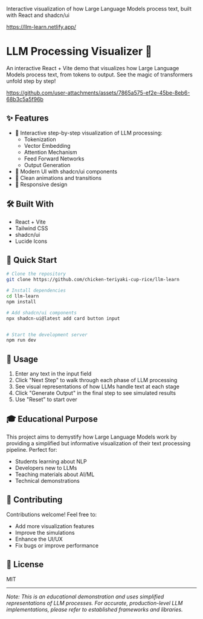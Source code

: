 Interactive visualization of how Large Language Models process text, built with React and shadcn/ui

https://llm-learn.netlify.app/

# LLM Processing Visualizer 🤖

An interactive React + Vite demo that visualizes how Large Language Models process text, from tokens to output. See the magic of transformers unfold step by step!



https://github.com/user-attachments/assets/7865a575-ef2e-45be-8eb6-68b3c5a5f96b



## ✨ Features

- 🔄 Interactive step-by-step visualization of LLM processing:
  - Tokenization
  - Vector Embedding
  - Attention Mechanism
  - Feed Forward Networks
  - Output Generation
- 💅 Modern UI with shadcn/ui components
- 🎨 Clean animations and transitions
- 📱 Responsive design

## 🛠️ Built With

- React + Vite
- Tailwind CSS
- shadcn/ui
- Lucide Icons

## 🚀 Quick Start

```bash
# Clone the repository
git clone https://github.com/chicken-teriyaki-cup-rice/llm-learn

# Install dependencies
cd llm-learn
npm install

# Add shadcn/ui components
npx shadcn-ui@latest add card button input


# Start the development server
npm run dev
```

## 📖 Usage

1. Enter any text in the input field
2. Click "Next Step" to walk through each phase of LLM processing
3. See visual representations of how LLMs handle text at each stage
4. Click "Generate Output" in the final step to see simulated results
5. Use "Reset" to start over

## 🎓 Educational Purpose

This project aims to demystify how Large Language Models work by providing a simplified but informative visualization of their text processing pipeline. Perfect for:

- Students learning about NLP
- Developers new to LLMs
- Teaching materials about AI/ML
- Technical demonstrations

## 🤝 Contributing

Contributions welcome! Feel free to:

- Add more visualization features
- Improve the simulations
- Enhance the UI/UX
- Fix bugs or improve performance

## 📝 License

MIT

---

_Note: This is an educational demonstration and uses simplified representations of LLM processes. For accurate, production-level LLM implementations, please refer to established frameworks and libraries._
